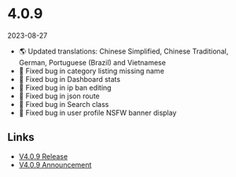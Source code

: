 # 4.0.9

2023-08-27

- 🌎 Updated translations: Chinese Simplified, Chinese Traditional, German, Portuguese (Brazil) and Vietnamese
- 🐞 Fixed bug in category listing missing name
- 🐞 Fixed bug in Dashboard stats
- 🐞 Fixed bug in ip ban editing
- 🐞 Fixed bug in json route
- 🐞 Fixed bug in Search class
- 🐞 Fixed bug in user profile NSFW banner display

## Links

- [V4.0.9 Release](https://chevereto.com/community/threads/chevereto-v4-0-8.15076/)
- [V4.0.9 Announcement](https://chevereto.com/community/threads/chevereto-v4-0-9.15162/)
